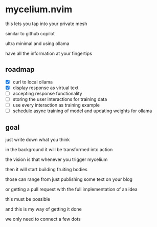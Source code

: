 # mycelium.nvim

this lets you tap into your private mesh

similar to github copilot

ultra minimal and using ollama

have all the information at your fingertips

## roadmap

- [x] curl to local ollama
- [x] display response as virtual text
- [ ] accepting response functionality
- [ ] storing the user interactions for training data
- [ ] use every interaction as training example
- [ ] schedule async training of model and updating weights for ollama

## goal

just write down what you think

in the background it will be transformed into action

the vision is that whenever you trigger mycelium

then it will start building fruiting bodies

those can range from just publishing some text on your blog

or getting a pull request with the full implementation of an idea

this must be possible

and this is my way of getting it done

we only need to connect a few dots


